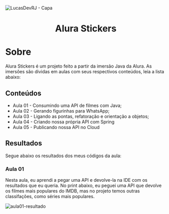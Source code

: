![LucasDevRJ - Capa](https://user-images.githubusercontent.com/95040236/147415952-3be56c26-f85d-4489-bb6b-e32128ac7ce3.png)

<h1 align="center">Alura Stickers</h1>

# Sobre

Alura Stickers é um projeto feito a partir da imersão Java da Alura. As imersões são dividas em aulas com seus respectivos conteúdos, leia a lista abaixo:

## Conteúdos

* Aula 01 - Consumindo uma API de filmes com Java;
* Aula 02 - Gerando figurinhas para WhatsApp;
* Aula 03 - Ligando as pontas, refatoração e orientação a objetos;
* Aula 04 - Criando nossa própria API com Spring
* Aula 05 - Publicando nossa API no Cloud

## Resultados

Segue abaixo os resultados dos meus códigos da aula:

### Aula 01

Nesta aula, eu aprendi a pegar uma API e devolve-la na IDE com os resultados que eu queria. No print abaixo, eu peguei uma API que devolve os filmes mais populares do IMDB, mas no projeto temos outras classifações, como séries mais populares.

![aula01-resultado](https://user-images.githubusercontent.com/95040236/179643484-948658c9-9c7e-4c52-aa59-2ea8e5676661.png)
